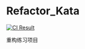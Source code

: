 # Refactor_Kata
[![CI Result](https://travis-ci.org/maplestoryJin/Refactor_Kata.svg?branch=master)](https://travis-ci.org/maplestoryJin/Refactor_Kata)

重构练习项目
